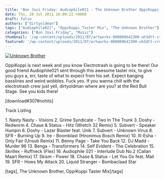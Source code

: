```yaml
---
title: 'Bon Jovi Friday: Audiophile021 - The Unknown Brother OppiKoppi Taster Mix'
date: Thu, 28 Jul 2011 16:09:22 +0000
draft: false
authors: ["dirtyoldman"]
tags: ["Audiophile021", "OppiKoppi Taster Mix", "The Unknown Brother"]
categories: ["Bon Jovi Friday", "Music"]
thumbnail: '/wp-content/uploads/2011/07/artworks-000009642300-uh3dtt-crop-150x150.jpg'
featured: '/wp-content/uploads/2011/07/artworks-000009642300-uh3dtt-crop-304x190.jpg'
---
```


[![](/wp-content/uploads/2011/07/artworks-000009642300-uh3dtt-crop.jpg "Unknown Brother")](/2011/07/28/bon-jovi-friday-audiophile021-the-unknown-brother-oppikoppi-taster-mix/artworks-000009642300-uh3dtt-crop/)

OppiKoppi is next week and you know Electrotrash is going to be there! Our good friend Audiophile021 sent through this awesome taster mix, to give you guys a, err, taste of what to expect from his set. Expect banging basslines and weird wobbles. Fuck yes. If you wanna chill with the electrotrash crew just yell, dirtyoldman where are you? at the Red Bull Stage. See you kids there!

\[download#307#nohits\]

Track Listing

1\. Nasty Nasty - Visions 2. Grime Syndicate - Two In The Trunk 3. Doshy - Redworm 4. Chase & Status - Hitz (Wretch 32 Remix) 5. Subvert - Speaker Humpin 6. Doshy - Lazer Blaster feat. Unik 7. Subvert - Unknown Virus 8. SFR - Burning Up 9. Ire - Boomblast (Hironimus Bosch Remix) 10. Ill-Esha - Only Fair (Unsub Remix) 11. Benny Page - Take You Back 12. DJ Madd - Murder 96 13. Benga - Transformers 14. Self Evident - The Celebration 15. Skrillex - Ruffneck (Flex) 16. Audiophile 021 - Interlude Dub No.2 (Callan Maart Remix) 17. Skism - Power 18. Chase & Status - Let You Go feat. Mali 19. SFR - Hows My Attack 20. Liquid Stranger - Bombaclaad Star

\[tags\], The Unknown Brother, OppiKoppi Taster Mix\[/tags\]